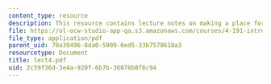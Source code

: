 ```yaml
---
content_type: resource
description: This resource contains lecture notes on making a place for art.
file: https://ol-ocw-studio-app-qa.s3.amazonaws.com/courses/4-191-introduction-to-integrated-design-fall-2006/2c59f36d3e4a920f6b7b36078b8f6c94_lect4.pdf
file_type: application/pdf
parent_uid: 70a39496-8da0-5909-6ed5-33b7578618a3
resourcetype: Document
title: lect4.pdf
uid: 2c59f36d-3e4a-920f-6b7b-36078b8f6c94
---
```

